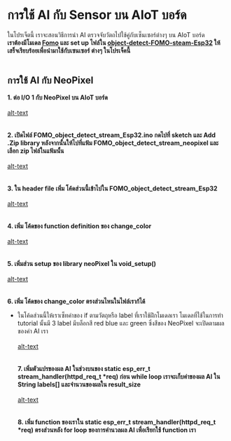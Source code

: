 # การใช้ AI กับ Sensor บน AIoT บอร์ด
ในโปรเจ็ตนี้ เราจะสอนวิธีการนำ AI ตรวจจับวัตถไปใช้คู่กับเซ็นเซอร์ต่างๆ บน AIoT บอร์ด <br/>
<strong>เราต้องมีโมเดล [Fomo](https://github.com/San279/AIoT_Board/blob/main/Readme-th.md) และ set up ไฟล์ใน [object-detect-FOMO-steam-Esp32](https://github.com/San279/AIoT_Board/blob/main/object-detect-FOMO-stream-Esp32/Readme-th.md) ให้เสร็จเรียบร้อยเพื่อนำมาใช้กับเซนเซอร์ ต่างๆ ในโปรเจ็คนี้</strong>
<br/><br/>
## การใช้ AI กับ NeoPixel
<strong> 1. ต่อ I/O 1 กับ NeoPixel บน AIoT บอร์ด </strong><br/> <br/>
[alt-text]()
<br/><br/><br/>
<strong> 2. เปิดไฟล์ FOMO_object_detect_stream_Esp32.ino กดไปที่ sketch และ Add .Zip library หลังจากนั้นให้ไปที่แฟ้ม FOMO_object_detect_stream_neopixel และ เลือก zip ไฟล์ในแฟ้มนั้น</strong> <br /><br />
[alt-text]()
<br/><br/><br/>
<strong> 3. ใน header file เพิ่ม โค้ดส่วนนี้เข้าไปใน FOMO_object_detect_stream_Esp32 </strong> <br/><br/>
[alt-text]()
<br/><br/><br/>
<strong> 4. เพิ่ม โค้ดของ function definition ของ change_color </strong> <br/><br/>
[alt-text]()
<br/><br/><br/>
<strong> 5. เพิ่มส่วน setup ของ library neoPixel ใน void_setup() </strong> <br/><br/>
[alt-text]()
<br/><br/><br/>
<strong> 6. เพิ่ม โค้ดของ change_color ตรงส่วนไหนในไฟล์เราก้ได้ </strong> <br/>
- ในโค้ดส่วนนี้ให้เราเซ็ทค่าของ if ตามวัตถุหรือ label ที่เราใช้ฝึกโมเดลเรา โมเดลที่ใช้ในการทำ tutorial นั้นมี 3 label มีบล็อกสี red blue และ green ซึ่งสีของ NeoPixel จะเปิดตามผลของค่า AI เรา
<br/> <br/>
[alt-text]()
<br/><br/><br/>
<strong> 7. เพิ่มตัวแปรของผล AI ในช่วงบนของ static esp_err_t stream_handler(httpd_req_t *req) ก่อน while loop เราจะเก็บค่าของผล AI ใน String labels[] และจำนวนของผลใน result_size </strong> <br/> <br/>
[alt-text]()
<br/><br/><br/>
<strong> 8. เพิ่ม function ของเราใน static esp_err_t stream_handler(httpd_req_t *req) ตรงส่วนหลัง for loop ของการคำนวลผล AI เพื่อเรียกใช้ function เรา</strong> <br/> <br/>


